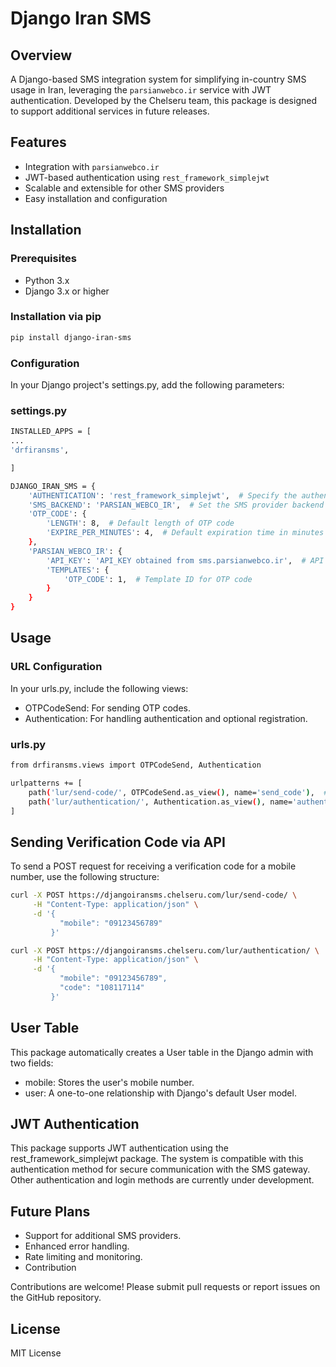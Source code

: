 # Django Iran SMS

## Overview

A Django-based SMS integration system for simplifying in-country SMS usage in Iran, leveraging the `parsianwebco.ir` service with JWT authentication. Developed by the Chelseru team, this package is designed to support additional services in future releases.

## Features

- Integration with `parsianwebco.ir`
- JWT-based authentication using `rest_framework_simplejwt`
- Scalable and extensible for other SMS providers
- Easy installation and configuration

## Installation

### Prerequisites

- Python 3.x
- Django 3.x or higher

### Installation via pip

```bash
pip install django-iran-sms
```

### Configuration
In your Django project's settings.py, add the following parameters:

### settings.py

```bash
INSTALLED_APPS = [
...
'drfiransms',

]
```

```bash
DJANGO_IRAN_SMS = {
    'AUTHENTICATION': 'rest_framework_simplejwt',  # Specify the authentication method
    'SMS_BACKEND': 'PARSIAN_WEBCO_IR',  # Set the SMS provider backend
    'OTP_CODE': {
        'LENGTH': 8,  # Default length of OTP code
        'EXPIRE_PER_MINUTES': 4,  # Default expiration time in minutes
    },
    'PARSIAN_WEBCO_IR': {
        'API_KEY': 'API_KEY obtained from sms.parsianwebco.ir',  # API key from the SMS provider
        'TEMPLATES': {
            'OTP_CODE': 1,  # Template ID for OTP code
        }
    }
}
```

## Usage
### URL Configuration
In your urls.py, include the following views:

- OTPCodeSend: For sending OTP codes.
- Authentication: For handling authentication and optional registration.

### urls.py
```bash
from drfiransms.views import OTPCodeSend, Authentication

urlpatterns += [
    path('lur/send-code/', OTPCodeSend.as_view(), name='send_code'),  # Endpoint to send OTP code
    path('lur/authentication/', Authentication.as_view(), name='authentication')  # Endpoint for authentication
]
```

## Sending Verification Code via API
To send a POST request for receiving a verification code for a mobile number, use the following structure:

```bash
curl -X POST https://djangoiransms.chelseru.com/lur/send-code/ \
     -H "Content-Type: application/json" \
     -d '{
           "mobile": "09123456789"
         }'
```
```bash
curl -X POST https://djangoiransms.chelseru.com/lur/authentication/ \
     -H "Content-Type: application/json" \
     -d '{
           "mobile": "09123456789",
           "code": "108117114"
         }'
```

## User Table
This package automatically creates a User table in the Django admin with two fields:

- mobile: Stores the user's mobile number.
- user: A one-to-one relationship with Django's default User model.

## JWT Authentication
This package supports JWT authentication using the rest_framework_simplejwt package. The system is compatible with this authentication method for secure communication with the SMS gateway. Other authentication and login methods are currently under development.

## Future Plans
- Support for additional SMS providers.
- Enhanced error handling.
- Rate limiting and monitoring.
- Contribution

  
Contributions are welcome! Please submit pull requests or report issues on the GitHub repository.

## License
MIT License
